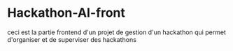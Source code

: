 # Hackathon-AI-front
ceci est la partie frontend d'un projet de gestion d'un hackathon qui permet d'organiser et de superviser des hackathons 
